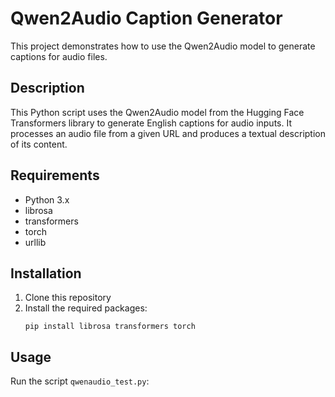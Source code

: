 # Qwen2Audio Caption Generator

This project demonstrates how to use the Qwen2Audio model to generate captions for audio files.

## Description

This Python script uses the Qwen2Audio model from the Hugging Face Transformers library to generate English captions for audio inputs. It processes an audio file from a given URL and produces a textual description of its content.

## Requirements

- Python 3.x
- librosa
- transformers
- torch
- urllib

## Installation

1. Clone this repository
2. Install the required packages:
   ```
   pip install librosa transformers torch
   ```

## Usage

Run the script `qwenaudio_test.py`:
